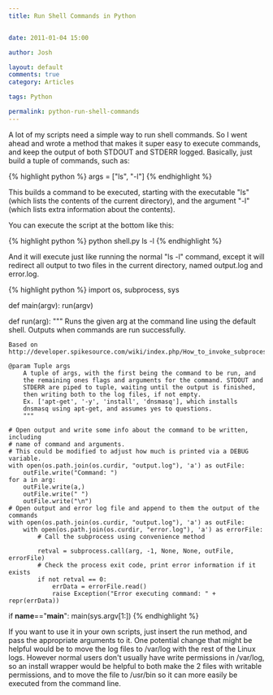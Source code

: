 ```yaml
---
title: Run Shell Commands in Python


date: 2011-01-04 15:00

author: Josh

layout: default
comments: true
category: Articles

tags: Python

permalink: python-run-shell-commands
---
```


A lot of my scripts need a simple way to run shell commands. So I went
ahead and wrote a method that makes it super easy to execute commands,
and keep the output of both STDOUT and STDERR logged. Basically, just
build a tuple of commands, such as:

{% highlight python %}
args = ["ls", "-l"]
{% endhighlight %}

This builds a command to be executed, starting with the executable "ls"
(which lists the contents of the current directory), and the argument
"-l" (which lists extra information about the contents).

You can execute the script at the bottom like this:

{% highlight python %}
python shell.py ls -l
{% endhighlight %}

And it will execute just like running the normal "ls -l" command, except
it will redirect all output to two files in the current directory, named
output.log and error.log.

{% highlight python %}
import os, subprocess, sys

def main(argv):
    run(argv)

def run(arg):
    """
    Runs the given arg at the command line using the default shell.
    Outputs when commands are run successfully.

    Based on http://developer.spikesource.com/wiki/index.php/How_to_invoke_subprocesses_from_Python

    @param Tuple args
        A tuple of args, with the first being the command to be run, and
        the remaining ones flags and arguments for the command. STDOUT and
        STDERR are piped to tuple, waiting until the output is finished,
        then writing both to the log files, if not empty.
        Ex. ['apt-get', '-y', 'install', 'dnsmasq'], which installs
        dnsmasq using apt-get, and assumes yes to questions.
        """

    # Open output and write some info about the command to be written, including
    # name of command and arguments.
    # This could be modified to adjust how much is printed via a DEBUG variable.
    with open(os.path.join(os.curdir, "output.log"), 'a') as outFile:
        outFile.write("Command: ")
    for a in arg:
        outFile.write(a,)
        outFile.write(" ")
        outFile.write("\n")
    # Open output and error log file and append to them the output of the commands
    with open(os.path.join(os.curdir, "output.log"), 'a') as outFile:
        with open(os.path.join(os.curdir, "error.log"), 'a') as errorFile:
            # Call the subprocess using convenience method

            retval = subprocess.call(arg, -1, None, None, outFile, errorFile)
            # Check the process exit code, print error information if it exists
            if not retval == 0:
                errData = errorFile.read()
                raise Exception("Error executing command: " + repr(errData))

if __name__=="__main__":
    main(sys.argv[1:])
{% endhighlight %}

If you want to use it in your own scripts, just insert the run method,
and pass the appropriate arguments to it. One potential change that
might be helpful would be to move the log files to /var/log with the
rest of the Linux logs. However normal users don't usually have write
permissions in /var/log, so an install wrapper would be helpful to both
make the 2 files with writable permissions, and to move the file to
/usr/bin so it can more easily be executed from the command line.
